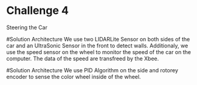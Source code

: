  # Challenge 4
Steering the Car

#Solution Architecture
We use two LIDARLite Sensor on both sides of the car and an UltraSonic Sensor in the front to detect walls.
Additionaly, we use the speed sensor on the wheel to monitor the speed of the car on the computer. The data of the speed are transfreed by the Xbee.

#Solution Architecture
We use PID Algorithm on the side and rotorey encoder to sense the color wheel inside of the wheel.